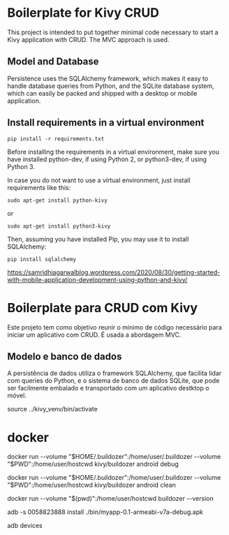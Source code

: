 # Boilerplate for Kivy CRUD

This project is intended to put together minimal code necessary to start a Kivy application with CRUD. The MVC approach is used.

## Model and Database

Persistence uses the SQLAlchemy framework, which makes it easy to handle database queries from Python, and the SQLite database system, which can easily be packed and shipped with a desktop or mobile application.

## Install requirements in a virtual environment

`pip install -r requirements.txt`

Before installing the requirements in a virtual environment, make sure you have installed python-dev, if using Python 2, or python3-dev, if using Python 3.

In case you do not want to use a virtual environment, just install requirements like this:

`sudo apt-get install python-kivy`

or

`sudo apt-get install python3-kivy`

Then, assuming you have installed Pip, you may use it to install SQLAlchemy:

`pip install sqlalchemy`


https://samridhiagarwalblog.wordpress.com/2020/08/30/getting-started-with-mobile-application-development-using-python-and-kivy/


# Boilerplate para CRUD com Kivy

Este projeto tem como objetivo reunir o mínimo de código necessário para iniciar um aplicativo com CRUD. É usada a abordagem MVC.

## Modelo e banco de dados

A persistência de dados utiliza o framework SQLAlchemy, que facilita lidar com queries do Python, e o sistema de banco de dados SQLite, que pode ser facilmente embalado e transportado com um aplicativo destktop o móvel.


source ../kivy_venv/bin/activate

# docker 

docker run --volume "$HOME/.buildozer":/home/user/.buildozer   --volume "$PWD":/home/user/hostcwd kivy/buildozer android debug


docker run --volume "$HOME/.buildozer":/home/user/.buildozer   --volume "$PWD":/home/user/hostcwd kivy/buildozer android clean


docker run --volume "$(pwd)":/home/user/hostcwd buildozer --version


adb -s 0058823888 install ./bin/myapp-0.1-armeabi-v7a-debug.apk

adb devices
